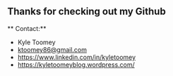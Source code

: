 ## Thanks for checking out my Github ##

** Contact:** 
* Kyle Toomey
* ktoomey86@gmail.com
* https://www.linkedin.com/in/kyletoomey
* https://kyletoomeyblog.wordpress.com/
